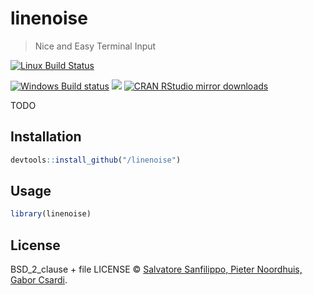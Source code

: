 
# linenoise

> Nice and Easy Terminal Input

[![Linux Build Status](https://travis-ci.org//linenoise.svg?branch=master)](https://travis-ci.org//linenoise)

[![Windows Build status](https://ci.appveyor.com/api/projects/status/github//linenoise?svg=true)](https://ci.appveyor.com/project//linenoise)
[![](http://www.r-pkg.org/badges/version/linenoise)](http://www.r-pkg.org/pkg/linenoise)
[![CRAN RStudio mirror downloads](http://cranlogs.r-pkg.org/badges/linenoise)](http://www.r-pkg.org/pkg/linenoise)


TODO

## Installation

```r
devtools::install_github("/linenoise")
```

## Usage

```r
library(linenoise)
```

## License

BSD_2_clause + file LICENSE © [Salvatore Sanfilippo, Pieter Noordhuis, Gabor Csardi](https://github.com/).
